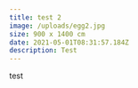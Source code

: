```yaml
---
title: test 2
image: /uploads/egg2.jpg
size: 900 x 1400 cm
date: 2021-05-01T08:31:57.184Z
description: Test
---
```

test